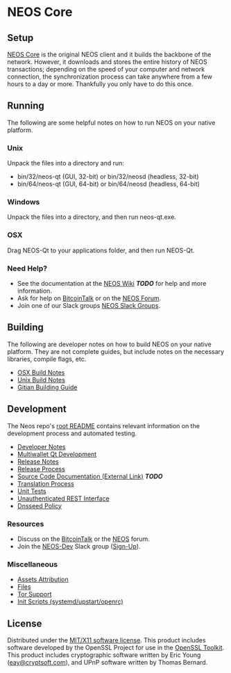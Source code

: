 NEOS Core
=====================

Setup
---------------------
[NEOS Core](http://neos.sh/wallet) is the original NEOS client and it builds the backbone of the network. However, it downloads and stores the entire history of NEOS transactions; depending on the speed of your computer and network connection, the synchronization process can take anywhere from a few hours to a day or more. Thankfully you only have to do this once.

Running
---------------------
The following are some helpful notes on how to run NEOS on your native platform.

### Unix

Unpack the files into a directory and run:

- bin/32/neos-qt (GUI, 32-bit) or bin/32/neosd (headless, 32-bit)
- bin/64/neos-qt (GUI, 64-bit) or bin/64/neosd (headless, 64-bit)

### Windows

Unpack the files into a directory, and then run neos-qt.exe.

### OSX

Drag NEOS-Qt to your applications folder, and then run NEOS-Qt.

### Need Help?

* See the documentation at the [NEOS Wiki](https://en.bitcoin.it/wiki/Main_Page) ***TODO***
for help and more information.
* Ask for help on [BitcoinTalk](https://bitcointalk.org/index.php?topic=1262920.0) or on the [NEOS Forum](http://forum.neos.sh/).
* Join one of our Slack groups [NEOS Slack Groups](https://neos.sh/slack-logins/).

Building
---------------------
The following are developer notes on how to build NEOS on your native platform. They are not complete guides, but include notes on the necessary libraries, compile flags, etc.

- [OSX Build Notes](build-osx.md)
- [Unix Build Notes](build-unix.md)
- [Gitian Building Guide](gitian-building.md)

Development
---------------------
The Neos repo's [root README](https://github.com/NEOS-Project/NEOS/blob/master/README.md) contains relevant information on the development process and automated testing.

- [Developer Notes](developer-notes.md)
- [Multiwallet Qt Development](multiwallet-qt.md)
- [Release Notes](release-notes.md)
- [Release Process](release-process.md)
- [Source Code Documentation (External Link)](https://dev.visucore.com/bitcoin/doxygen/) ***TODO***
- [Translation Process](translation_process.md)
- [Unit Tests](unit-tests.md)
- [Unauthenticated REST Interface](REST-interface.md)
- [Dnsseed Policy](dnsseed-policy.md)

### Resources

* Discuss on the [BitcoinTalk](https://bitcointalk.org/index.php?topic=1262920.0) or the [NEOS](http://forum.neos.sh/) forum.
* Join the [NEOS-Dev](https://neos-dev.slack.com/) Slack group ([Sign-Up](https://neos-dev.herokuapp.com/)).

### Miscellaneous
- [Assets Attribution](assets-attribution.md)
- [Files](files.md)
- [Tor Support](tor.md)
- [Init Scripts (systemd/upstart/openrc)](init.md)

License
---------------------
Distributed under the [MIT/X11 software license](http://www.opensource.org/licenses/mit-license.php).
This product includes software developed by the OpenSSL Project for use in the [OpenSSL Toolkit](https://www.openssl.org/). This product includes
cryptographic software written by Eric Young ([eay@cryptsoft.com](mailto:eay@cryptsoft.com)), and UPnP software written by Thomas Bernard.
